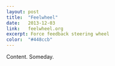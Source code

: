 ```yaml
---
layout: post
title:  "Feelwheel"
date:   2013-12-03
link:	feelwheel.org
excerpt: Force feedback steering wheel
color:	"#448ccb"
---
```

Content. Someday.